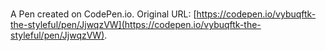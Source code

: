 # 

A Pen created on CodePen.io. Original URL: [https://codepen.io/vybuqftk-the-styleful/pen/JjwqzVW](https://codepen.io/vybuqftk-the-styleful/pen/JjwqzVW).

